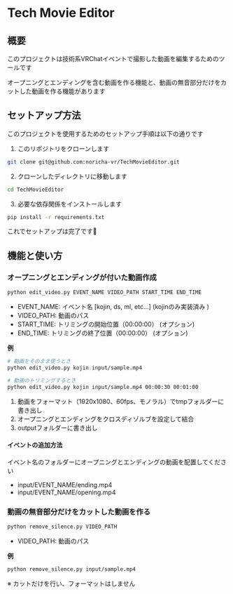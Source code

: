 
# Tech Movie Editor

## 概要

このプロジェクトは技術系VRChatイベントで撮影した動画を編集するためのツールです

オープニングとエンディングを含む動画を作る機能と、動画の無音部分だけをカットした動画を作る機能があります

## セットアップ方法

このプロジェクトを使用するためのセットアップ手順は以下の通りです

1. このリポジトリをクローンします

```bash
git clone git@github.com:noricha-vr/TechMovieEditor.git
```

2. クローンしたディレクトリに移動します

```bash
cd TechMovieEditor
```

3. 必要な依存関係をインストールします

```bash
pip install -r requirements.txt
```

これでセットアップは完了です👏

## 機能と使い方

### オープニングとエンディングが付いた動画作成

```bash
python edit_video.py EVENT_NAME VIDEO_PATH START_TIME END_TIME
```

- EVENT_NAME: イベント名 [kojin, ds, ml, etc...] (kojinのみ実装済み )
- VIDEO_PATH: 動画のパス
- START_TIME: トリミングの開始位置（00:00:00） (オプション)
- END_TIME: トリミングの終了位置（00:00:00） (オプション)

**例**

```bash
# 動画をそのまま使うとき
python edit_video.py kojin input/sample.mp4

# 動画のトリミングするとき
python edit_video.py kojin input/sample.mp4 00:00:30 00:01:00
```

1. 動画をフォーマット（1920x1080、60fps、モノラル）でtmpフォルダーに書き出し
1. オープニングとエンディングをクロスディゾルブを設定して結合
1. outputフォルダーに書き出し

#### イベントの追加方法

イベント名のフォルダーにオープニングとエンディングの動画を配置してください

- input/EVENT_NAME/ending.mp4
- input/EVENT_NAME/opening.mp4

### 動画の無音部分だけをカットした動画を作る

```bash
python remove_silence.py VIDEO_PATH
```

- VIDEO_PATH: 動画のパス

**例**

```bash
python remove_silence.py input/sample.mp4
```

※ カットだけを行い、フォーマットはしません
